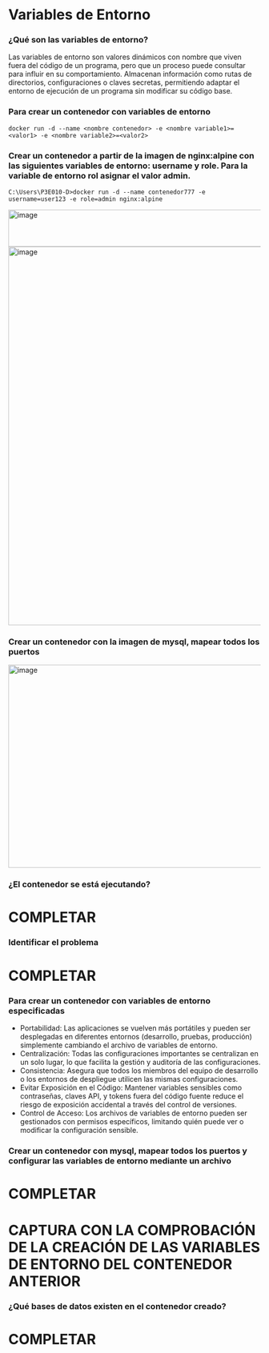 # Variables de Entorno
### ¿Qué son las variables de entorno?

Las variables de entorno son valores dinámicos con nombre que viven fuera del código de un programa, pero que un proceso puede consultar para influir en su comportamiento. Almacenan información como rutas de directorios, configuraciones o claves secretas, permitiendo adaptar el entorno de ejecución de un programa sin modificar su código base. 

### Para crear un contenedor con variables de entorno

```
docker run -d --name <nombre contenedor> -e <nombre variable1>=<valor1> -e <nombre variable2>=<valor2>
```

### Crear un contenedor a partir de la imagen de nginx:alpine con las siguientes variables de entorno: username y role. Para la variable de entorno rol asignar el valor admin.
```
C:\Users\P3E010-D>docker run -d --name contenedor777 -e username=user123 -e role=admin nginx:alpine
```
<img width="1121" height="74" alt="image" src="https://github.com/user-attachments/assets/17c700ea-9330-43a6-949e-9fdb377147e6" />

<img width="969" height="757" alt="image" src="https://github.com/user-attachments/assets/6b01e1b0-6a50-46de-8392-aabb9e780735" />



### Crear un contenedor con la imagen de mysql, mapear todos los puertos
<img width="1049" height="406" alt="image" src="https://github.com/user-attachments/assets/dfdb6da7-3930-4cc7-83be-eb30961f3da7" />


### ¿El contenedor se está ejecutando?
# COMPLETAR

### Identificar el problema
# COMPLETAR

### Para crear un contenedor con variables de entorno especificadas
- Portabilidad: Las aplicaciones se vuelven más portátiles y pueden ser desplegadas en diferentes entornos (desarrollo, pruebas, producción) simplemente cambiando el archivo de variables de entorno.
- Centralización: Todas las configuraciones importantes se centralizan en un solo lugar, lo que facilita la gestión y auditoría de las configuraciones.
- Consistencia: Asegura que todos los miembros del equipo de desarrollo o los entornos de despliegue utilicen las mismas configuraciones.
- Evitar Exposición en el Código: Mantener variables sensibles como contraseñas, claves API, y tokens fuera del código fuente reduce el riesgo de exposición accidental a través del control de versiones.
- Control de Acceso: Los archivos de variables de entorno pueden ser gestionados con permisos específicos, limitando quién puede ver o modificar la configuración sensible.

### Crear un contenedor con mysql, mapear todos los puertos y configurar las variables de entorno mediante un archivo
# COMPLETAR

# CAPTURA CON LA COMPROBACIÓN DE LA CREACIÓN DE LAS VARIABLES DE ENTORNO DEL CONTENEDOR ANTERIOR 

### ¿Qué bases de datos existen en el contenedor creado?
# COMPLETAR
